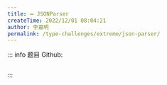 ```yaml
---
title: ➖ JSONParser
createTime: 2022/12/01 08:04:21
author: 李嘉明
permalink: /type-challenges/extreme/json-parser/
---
```


::: info 题目
Github: []()

```ts

```

:::

